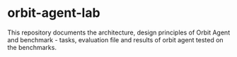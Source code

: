 # orbit-agent-lab
This repository documents the architecture, design principles of Orbit Agent and benchmark - tasks, evaluation file and results of orbit agent tested on the benchmarks.
